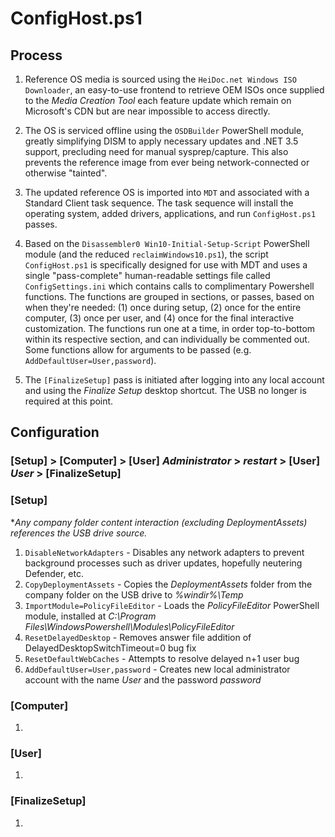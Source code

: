 ConfigHost.ps1
================================================================

Process
----------------------------------------------------------------

1. Reference OS media is sourced using the `HeiDoc.net Windows ISO Downloader`, an easy-to-use frontend to retrieve OEM ISOs once supplied to the *Media Creation Tool* each feature update which remain on Microsoft's CDN but are near impossible to access directly.

2. The OS is serviced offline using the `OSDBuilder` PowerShell module, greatly simplifying DISM to apply necessary updates and .NET 3.5 support, precluding need for manual sysprep/capture. This also prevents the reference image from ever being network-connected or otherwise "tainted".

3. The updated reference OS is imported into `MDT` and associated with a Standard Client task sequence. The task sequence will install the operating system, added drivers, applications, and run  `ConfigHost.ps1` passes.

4. Based on the `Disassembler0 Win10-Initial-Setup-Script` PowerShell module (and the reduced `reclaimWindows10.ps1`), the script `ConfigHost.ps1` is specifically designed for use with MDT and uses a single "pass-complete" human-readable settings file called `ConfigSettings.ini` which contains calls to complimentary Powershell functions. The functions are grouped in sections, or passes, based on when they're needed: (1) once during setup, (2) once for the entire computer, (3) once per user, and (4) once for the final interactive customization. The functions run one at a time, in order top-to-bottom within its respective section, and can individually be commented out. Some functions allow for arguments to be passed (e.g. `AddDefaultUser=User,password`).

5. The `[FinalizeSetup]` pass is initiated after logging into any local account and using the *Finalize Setup* desktop shortcut. The USB no longer is required at this point.

Configuration
----------------------------------------------------------------

### [Setup] > [Computer] > [User] *Administrator* > *restart* > [User] *User* > [FinalizeSetup]

### [Setup]
**Any company folder content interaction (excluding DeploymentAssets) references the USB drive source.*

1. `DisableNetworkAdapters` - Disables any network adapters to prevent background processes such as driver updates, hopefully neutering Defender, etc.
2. `CopyDeploymentAssets` - Copies the *DeploymentAssets* folder from the company folder on the USB drive to *%windir%\Temp*
3. `ImportModule=PolicyFileEditor` - Loads the *PolicyFileEditor* PowerShell module, installed at *C:\Program Files\WindowsPowershell\Modules\PolicyFileEditor*
4. `ResetDelayedDesktop` - Removes answer file addition of DelayedDesktopSwitchTimeout=0 bug fix
5. `ResetDefaultWebCaches` - Attempts to resolve delayed n+1 user bug
6. `AddDefaultUser=User,password` - Creates new local administrator account with the name *User* and the password *password*

### [Computer]

1.  

### [User]

1. 

### [FinalizeSetup]

1. 
